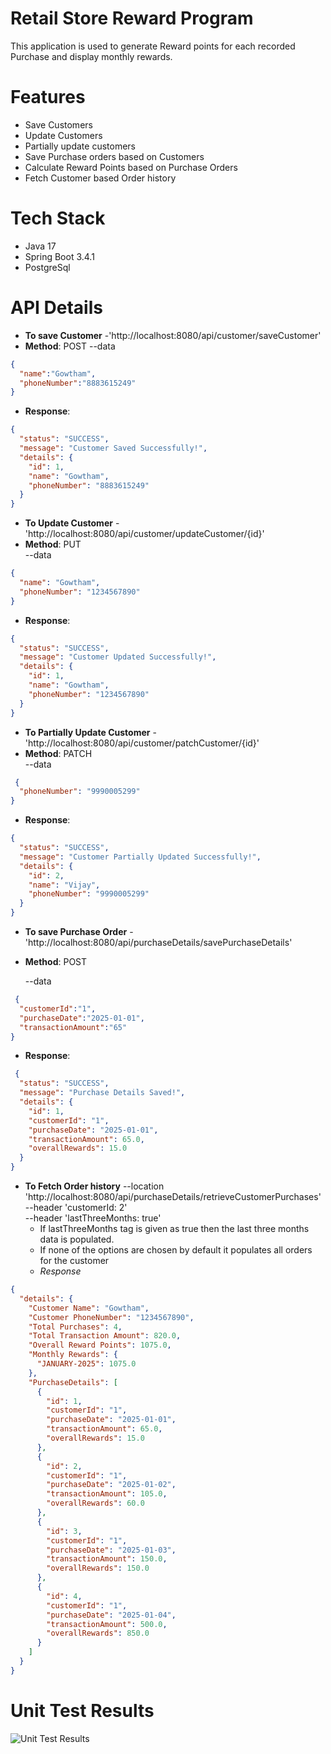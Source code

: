 # Retail Store Reward Program
This application is used to generate Reward points for each recorded Purchase and display monthly rewards.

# Features
- Save Customers
- Update Customers
- Partially update customers
- Save Purchase orders based on Customers
- Calculate Reward Points based on Purchase Orders
- Fetch Customer based Order history

# Tech Stack
- Java 17
- Spring Boot 3.4.1
- PostgreSql

# API Details
- **To save Customer** -'http://localhost:8080/api/customer/saveCustomer' 
- **Method**: POST
  --data 
```json
{
  "name":"Gowtham",
  "phoneNumber":"8883615249"
}
```

- **Response**:
```json
{
  "status": "SUCCESS",
  "message": "Customer Saved Successfully!",
  "details": {
    "id": 1,
    "name": "Gowtham",
    "phoneNumber": "8883615249"
  }
}
```
- **To Update Customer** -'http://localhost:8080/api/customer/updateCustomer/{id}' 
- **Method**: PUT\
    --data 
```json
{
  "name": "Gowtham",
  "phoneNumber": "1234567890"
}
  ```
- **Response**:
```json
{
  "status": "SUCCESS",
  "message": "Customer Updated Successfully!",
  "details": {
    "id": 1,
    "name": "Gowtham",
    "phoneNumber": "1234567890"
  }
}
```

- **To Partially Update Customer** -'http://localhost:8080/api/customer/patchCustomer/{id}' 
- **Method**: PATCH\
    --data 
```json
 {
  "phoneNumber": "9990005299"
}
  ```
- **Response**:
```json
{
  "status": "SUCCESS",
  "message": "Customer Partially Updated Successfully!",
  "details": {
    "id": 2,
    "name": "Vijay",
    "phoneNumber": "9990005299"
  }
}
```
- **To save Purchase Order** -'http://localhost:8080/api/purchaseDetails/savePurchaseDetails'
- **Method**: POST

  --data 
```json
 {
  "customerId":"1",
  "purchaseDate":"2025-01-01",
  "transactionAmount":"65"
}
```
- **Response**:
```json
 {
  "status": "SUCCESS",
  "message": "Purchase Details Saved!",
  "details": {
    "id": 1,
    "customerId": "1",
    "purchaseDate": "2025-01-01",
    "transactionAmount": 65.0,
    "overallRewards": 15.0
  }
}
```
- **To Fetch Order history** --location 'http://localhost:8080/api/purchaseDetails/retrieveCustomerPurchases' \
  --header 'customerId: 2' \
  --header 'lastThreeMonths: true'
   - If lastThreeMonths tag is given as true then the last three months data is populated.
   - If none of the options are chosen by default it populates all orders for the customer
   - *Response*
```json
{
  "details": {
    "Customer Name": "Gowtham",
    "Customer PhoneNumber": "1234567890",
    "Total Purchases": 4,
    "Total Transaction Amount": 820.0,
    "Overall Reward Points": 1075.0,
    "Monthly Rewards": {
      "JANUARY-2025": 1075.0
    },
    "PurchaseDetails": [
      {
        "id": 1,
        "customerId": "1",
        "purchaseDate": "2025-01-01",
        "transactionAmount": 65.0,
        "overallRewards": 15.0
      },
      {
        "id": 2,
        "customerId": "1",
        "purchaseDate": "2025-01-02",
        "transactionAmount": 105.0,
        "overallRewards": 60.0
      },
      {
        "id": 3,
        "customerId": "1",
        "purchaseDate": "2025-01-03",
        "transactionAmount": 150.0,
        "overallRewards": 150.0
      },
      {
        "id": 4,
        "customerId": "1",
        "purchaseDate": "2025-01-04",
        "transactionAmount": 500.0,
        "overallRewards": 850.0
      }
    ]
  }
}
```

# Unit Test Results
![Unit Test Results](https://github.com/Gowthamb98/Retail-Rewards/blob/main/src/main/resources/testresults/TestResult.png)